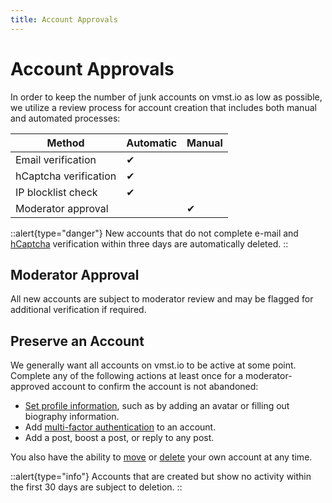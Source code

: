```yaml
---
title: Account Approvals
---
```


# Account Approvals

In order to keep the number of junk accounts on vmst.io as low as possible, we utilize a review process for account creation that includes both manual and automated processes:

|       **Method**      | **Automatic** | **Manual** |
|-----------------------|---------------|------------|
| Email verification    |       ✔       |            |
| hCaptcha verification |       ✔       |            |
| IP blocklist check    |       ✔       |            |
| Moderator approval    |               |      ✔     |

::alert{type="danger"}
New accounts that do not complete e-mail and [hCaptcha](https://www.hcaptcha.com/) verification within three days are automatically deleted.
::

## Moderator Approval

All new accounts are subject to moderator review and may be flagged for additional verification if required.

## Preserve an Account

We generally want all accounts on vmst.io to be active at some point. Complete any of the following actions at least once for a moderator-approved account to confirm the account is not abandoned:

- [Set profile information](https://docs.joinmastodon.org/user/profile/), such as by adding an avatar or filling out biography information.
- Add [multi-factor authentication](https://fedi.tips/using-two-factor-authentication-2fa-on-mastodon/) to an account.
- Add a post, boost a post, or reply to any post.

You also have the ability to [move](https://docs.joinmastodon.org/user/moving/#migration) or [delete](https://docs.joinmastodon.org/user/moving/#delete) your own account at any time.

::alert{type="info"}
Accounts that are created but show no activity within the first 30 days are subject to deletion.
::